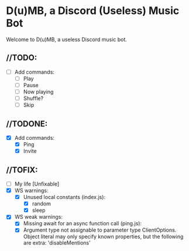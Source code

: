 # D(u)MB, a Discord (Useless) Music Bot
Welcome to D(u)MB, a useless Discord music bot.
## //TODO:
- [ ] Add commands:
  - [ ] Play
  - [ ] Pause
  - [ ] Now playing
  - [ ] Shuffle?
  - [ ] Skip

## //TODONE:
- [x] Add commands:
  - [x] Ping
  - [x] Invite

## //TOFIX:
- [ ] My life [Unfixable]
- [x] WS warnings:
  - [x] Unused local constants (index.js):
    - [x] random
    - [x] sleep
- [x] WS weak warnings:
  - [x] Missing await for an async function call (ping.js):
  - [x] Argument type not assignable to parameter type ClientOptions. Object literal may only specify known properties, but the following are extra: 'disableMentions'